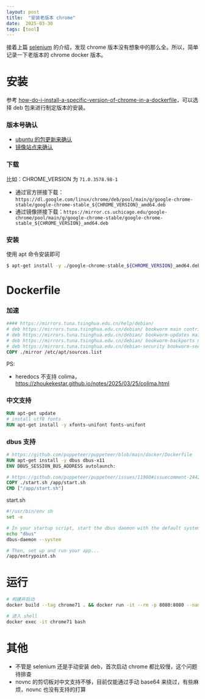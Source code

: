 ```yaml
---
layout: post
title:  "安装老版本 chrome"
date:  2025-03-30
tags: [tool]
---
```


接着上篇 [selenium](https://zhoukekestar.github.io/notes/2025/03/29/selenium.html) 的介绍，发现 chrome 版本没有想象中的那么全。所以，简单记录一下老版本的 chrome docker 版本。

# 安装

参考 [how-do-i-install-a-specific-version-of-chrome-in-a-dockerfile](https://stackoverflow.com/questions/56840476/how-do-i-install-a-specific-version-of-chrome-in-a-dockerfile)，可以选择 deb 包来进行制定版本的安装。

### 版本号确认

* [ubuntu 的包更新来确认](https://www.ubuntuupdates.org/package/google_chrome/stable/main/base/google-chrome-stable?id=202706&page=1)
* [镜像站点来确认](https://mirror.cs.uchicago.edu/google-chrome/pool/main/g/google-chrome-stable/)

### 下载

比如：CHROME_VERSION 为 `71.0.3578.98-1`

* 通过官方拼接下载：`https://dl.google.com/linux/chrome/deb/pool/main/g/google-chrome-stable/google-chrome-stable_${CHROME_VERSION}_amd64.deb`
* 通过镜像拼接下载：`https://mirror.cs.uchicago.edu/google-chrome/pool/main/g/google-chrome-stable/google-chrome-stable_${CHROME_VERSION}_amd64.deb`

### 安装

  使用 apt 命令安装即可

```sh
$ apt-get install -y ./google-chrome-stable_${CHROME_VERSION}_amd64.deb
```

# Dockerfile


###  加速

```dockerfile
#### https://mirrors.tuna.tsinghua.edu.cn/help/debian/
# deb https://mirrors.tuna.tsinghua.edu.cn/debian/ bookworm main contrib non-free non-free-firmware
# deb https://mirrors.tuna.tsinghua.edu.cn/debian/ bookworm-updates main contrib non-free non-free-firmware
# deb https://mirrors.tuna.tsinghua.edu.cn/debian/ bookworm-backports main contrib non-free non-free-firmware
# deb https://mirrors.tuna.tsinghua.edu.cn/debian-security bookworm-security main contrib non-free non-free-firmware
COPY ./mirror /etc/apt/sources.list
```

PS:
* heredocs 不支持 colima，https://zhoukekestar.github.io/notes/2025/03/25/colima.html

### 中文支持

```dockerfile
RUN apt-get update
# install utf8 fonts
RUN apt-get install -y xfonts-unifont fonts-unifont
```


### dbus 支持

```dockerfile
# https://github.com/puppeteer/puppeteer/blob/main/docker/Dockerfile
RUN apt-get install -y dbus dbus-x11
ENV DBUS_SESSION_BUS_ADDRESS autolaunch:

# https://github.com/puppeteer/puppeteer/issues/11900#issuecomment-2442350212
COPY ./start.sh /app/start.sh
CMD ["/app/start.sh"]
```

start.sh

```sh
#!/usr/bin/env sh
set -e

# In your startup script, start the dbus daemon with the default system config.
echo "dbus"
dbus-daemon --system

# Then, set up and run your app...
/app/entrypoint.sh
```


# 运行

```sh
# 构建并启动
docker build --tag chrome71 . && docker run -it --rm -p 8080:8080 --name chrome71 chrome71:latest

# 进入 shell
docker exec -it chrome71 bash
```

# 其他

* 不管是 selenium 还是手动安装 deb，首次启动 chrome 都比较慢，这个问题待排查
* novnc 的剪切板对中文支持不够，目前仅能通过手动 base64 来绕过，有些麻烦，novnc 也没有支持的打算
